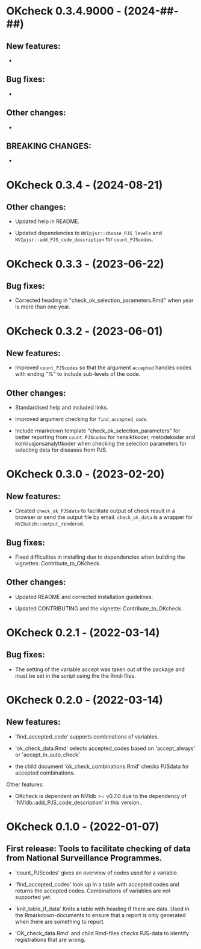 # OKcheck 0.3.4.9000 - (2024-##-##)

## New features:

-


## Bug fixes:

-


## Other changes:

-


## BREAKING CHANGES:

-


# OKcheck 0.3.4 - (2024-08-21)

## Other changes:

- Updated help in README.

- Updated dependencies to `NVIpjsr::choose_PJS_levels`  and `NVIpjsr::add_PJS_code_description` for `count_PJScodes`. 


# OKcheck 0.3.3 - (2023-06-22)

## Bug fixes:

- Corrected heading in "check_ok_selection_parameters.Rmd" when year is more than one year.


# OKcheck 0.3.2 - (2023-06-01)

## New features:

- Improved `count_PJScodes` so that the argument `accepted` handles codes with ending "%" to include sub-levels of the code.


## Other changes:

- Standardised help and included links. 

- Improved argument checking for `find_accepted_code`.

- Include rmarkdown template "check_ok_selection_parameters" for better reporting from `count_PJScodes` for hensiktkoder, metodekoder and konklusjonsanalyttkoder when checking the selection parameters for selecting data for diseases from PJS.


# OKcheck 0.3.0 - (2023-02-20)


## New features:

- Created `check_ok_PJSdata` to facilitate output of check result in a browser or send the output file by email. `check_ok_data` is a wrapper for `NVIbatch::output_rendered`.


## Bug fixes:

- Fixed difficulties in installing due to dependencies when building the vignettes: Contribute_to_OKcheck.


## Other changes:

- Updated README and corrected installation guidelines.

- Updated CONTRIBUTING and the vignette: Contribute_to_OKcheck.


# OKcheck 0.2.1 - (2022-03-14)

## Bug fixes:

- The setting of the variable accept was taken out of the package and must be set in the script using the the Rmd-files.


# OKcheck 0.2.0 - (2022-03-14)

## New features:

- 'find_accepted_code' supports combinations of variables.

- 'ok_check_data.Rmd' selects accepted_codes based on 'accept_always' or 'accept_in_auto_check' 

- the child document 'ok_check_combinations.Rmd' checks PJSdata for accepted combinations.


Other features:

- OKcheck is dependent on NVIdb >= v0.7.0 due to the dependency of 'NVIdb::add_PJS_code_description' in this version..

  
# OKcheck 0.1.0 - (2022-01-07)

## First release: Tools to facilitate checking of data from National Surveillance Programmes.

- 'count_PJScodes' gives an overview of codes used for a variable.

- 'find_accepted_codes' look up in a table with accepted codes and returns the accepted codes. Combinations of variables are not supported yet.

- 'knit_table_if_data' Knits a table with heading if there are data. Used in the Rmarkdown-documents to ensure that a report is only generated when there are something to report. 

- 'OK_check_data.Rmd' and child Rmd-files checks PJS-data to identify registrations that are wrong. 
